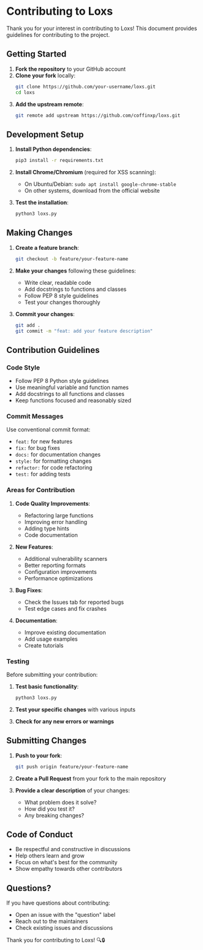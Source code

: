 # Contributing to Loxs

Thank you for your interest in contributing to Loxs! This document provides guidelines for contributing to the project.

## Getting Started

1. **Fork the repository** to your GitHub account
2. **Clone your fork** locally:
   ```bash
   git clone https://github.com/your-username/loxs.git
   cd loxs
   ```
3. **Add the upstream remote**:
   ```bash
   git remote add upstream https://github.com/coffinxp/loxs.git
   ```

## Development Setup

1. **Install Python dependencies**:
   ```bash
   pip3 install -r requirements.txt
   ```

2. **Install Chrome/Chromium** (required for XSS scanning):
   - On Ubuntu/Debian: `sudo apt install google-chrome-stable`
   - On other systems, download from the official website

3. **Test the installation**:
   ```bash
   python3 loxs.py
   ```

## Making Changes

1. **Create a feature branch**:
   ```bash
   git checkout -b feature/your-feature-name
   ```

2. **Make your changes** following these guidelines:
   - Write clear, readable code
   - Add docstrings to functions and classes
   - Follow PEP 8 style guidelines
   - Test your changes thoroughly

3. **Commit your changes**:
   ```bash
   git add .
   git commit -m "feat: add your feature description"
   ```

## Contribution Guidelines

### Code Style
- Follow PEP 8 Python style guidelines
- Use meaningful variable and function names
- Add docstrings to all functions and classes
- Keep functions focused and reasonably sized

### Commit Messages
Use conventional commit format:
- `feat:` for new features
- `fix:` for bug fixes
- `docs:` for documentation changes
- `style:` for formatting changes
- `refactor:` for code refactoring
- `test:` for adding tests

### Areas for Contribution

1. **Code Quality Improvements**:
   - Refactoring large functions
   - Improving error handling
   - Adding type hints
   - Code documentation

2. **New Features**:
   - Additional vulnerability scanners
   - Better reporting formats
   - Configuration improvements
   - Performance optimizations

3. **Bug Fixes**:
   - Check the Issues tab for reported bugs
   - Test edge cases and fix crashes

4. **Documentation**:
   - Improve existing documentation
   - Add usage examples
   - Create tutorials

### Testing

Before submitting your contribution:

1. **Test basic functionality**:
   ```bash
   python3 loxs.py
   ```

2. **Test your specific changes** with various inputs

3. **Check for any new errors or warnings**

## Submitting Changes

1. **Push to your fork**:
   ```bash
   git push origin feature/your-feature-name
   ```

2. **Create a Pull Request** from your fork to the main repository

3. **Provide a clear description** of your changes:
   - What problem does it solve?
   - How did you test it?
   - Any breaking changes?

## Code of Conduct

- Be respectful and constructive in discussions
- Help others learn and grow
- Focus on what's best for the community
- Show empathy towards other contributors

## Questions?

If you have questions about contributing:
- Open an issue with the "question" label
- Reach out to the maintainers
- Check existing issues and discussions

Thank you for contributing to Loxs! 🔍🔒
